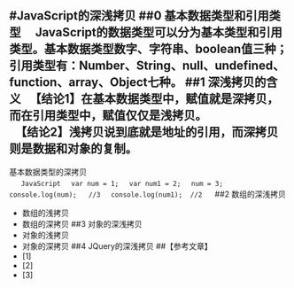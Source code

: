 #JavaScript的深浅拷贝
##0 基本数据类型和引用类型
　JavaScript的数据类型可以分为基本类型和引用类型。基本数据类型数字、字符串、boolean值三种；引用类型有：Number、String、null、undefined、function、array、Object七种。
##1 深浅拷贝的含义
　【结论1】在基本数据类型中，赋值就是深拷贝，而在引用类型中，赋值仅仅是浅拷贝。<br/>
　【结论2】浅拷贝说到底就是地址的引用，而深拷贝则是数据和对象的复制。
-------------------
  基本数据类型的深拷贝<br/>
　``` JavaScript
　var num = 1;
　var num1 = 2;
　num = 3;
　console.log(num);   //3
　console.log(num1);  //2
　```
##2 数组的深浅拷贝
* 数组的浅拷贝
* 数组的深拷贝
##3 对象的深浅拷贝
* 对象的浅拷贝
* 对象的深拷贝
##4 JQuery的深浅拷贝
##【参考文章】
* [1]
* [2]
* [3]
